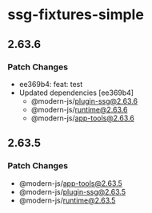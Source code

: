 # ssg-fixtures-simple

## 2.63.6

### Patch Changes

- ee369b4: feat: test
- Updated dependencies [ee369b4]
  - @modern-js/plugin-ssg@2.63.6
  - @modern-js/runtime@2.63.6
  - @modern-js/app-tools@2.63.6

## 2.63.5

### Patch Changes

- @modern-js/app-tools@2.63.5
- @modern-js/plugin-ssg@2.63.5
- @modern-js/runtime@2.63.5
